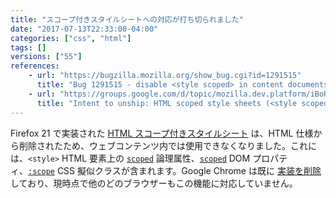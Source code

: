 ```yaml
---
title: "スコープ付きスタイルシートへの対応が打ち切られました"
date: "2017-07-13T22:33:00-04:00"
categories: ["css", "html"]
tags: []
versions: ["55"]
references:
    - url: "https://bugzilla.mozilla.org/show_bug.cgi?id=1291515"
      title: "Bug 1291515 - disable <style scoped> in content documents"
    - url: "https://groups.google.com/d/topic/mozilla.dev.platform/iBoROFkR9V8/discussion"
      title: "Intent to unship: HTML scoped style sheets (<style scoped>)"
---
```

Firefox 21 で実装された [HTML スコープ付きスタイルシート](https://developers.google.com/web/updates/2012/03/A-New-Experimental-Feature-style-scoped) は、HTML 仕様から削除されたため、ウェブコンテンツ内では使用できなくなりました。これには、`<style>` HTML 要素上の [`scoped`](https://developer.mozilla.org/ja/docs/Web/HTML/Element/style#attr-scoped) 論理属性、[`scoped`](https://developer.mozilla.org/ja/docs/Web/API/HTMLStyleElement/scoped) DOM プロパティ、[`:scope`](https://developer.mozilla.org/ja/docs/Web/CSS/:scope) CSS 擬似クラスが含まれます。Google Chrome は既に [実装を削除](https://www.chromestatus.com/feature/5374137958662144) しており、現時点で他のどのブラウザーもこの機能に対応していません。
